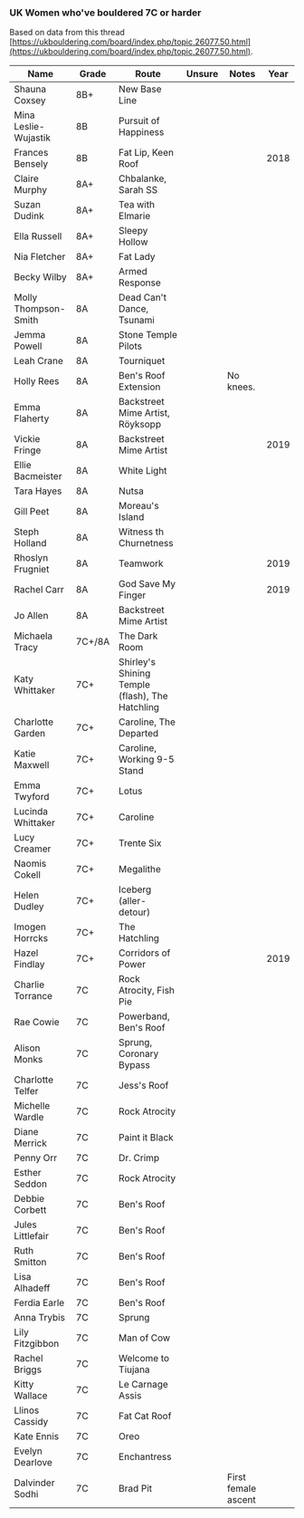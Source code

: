### UK Women who've bouldered 7C or harder

Based on data from this thread [https://ukbouldering.com/board/index.php/topic,26077.50.html](https://ukbouldering.com/board/index.php/topic,26077.50.html).

| Name | Grade | Route |Unsure|Notes|Year|
|------|-------|-------|------|-----|----|
|Shauna Coxsey|8B+|New Base Line||||
|Mina Leslie-Wujastik|8B|Pursuit of Happiness||||
|Frances Bensely|8B|Fat Lip, Keen Roof|||2018|
|Claire Murphy|8A+|Chbalanke, Sarah SS||||
|Suzan Dudink|8A+|Tea with Elmarie||||
|Ella Russell|8A+|Sleepy Hollow||||
|Nia Fletcher|8A+|Fat Lady||||
|Becky Wilby|8A+|Armed Response||||
|Molly Thompson-Smith|8A|Dead Can't Dance, Tsunami||||
|Jemma Powell|8A|Stone Temple Pilots||||
|Leah Crane|8A|Tourniquet||||
|Holly Rees|8A|Ben's Roof Extension||No knees.||
|Emma Flaherty|8A|Backstreet Mime Artist, Röyksopp||||
|Vickie Fringe|8A|Backstreet Mime Artist|||2019|
|Ellie Bacmeister|8A|White Light||||
|Tara Hayes|8A|Nutsa||||
|Gill Peet|8A|Moreau's Island||||
|Steph Holland|8A|Witness th Churnetness||||
|Rhoslyn Frugniet|8A|Teamwork|||2019|
|Rachel Carr|8A|God Save My Finger|||2019|
|Jo Allen|8A|Backstreet Mime Artist||||
|Michaela Tracy|7C+/8A|The Dark Room||||
|Katy Whittaker|7C+|Shirley's Shining Temple (flash), The Hatchling||||
|Charlotte Garden|7C+|Caroline, The Departed||||
|Katie Maxwell|7C+|Caroline, Working 9-5 Stand||||
|Emma Twyford|7C+|Lotus||||
|Lucinda Whittaker|7C+|Caroline||||
|Lucy Creamer|7C+|Trente Six||||
|Naomis Cokell|7C+|Megalithe||||
|Helen Dudley|7C+| Iceberg (aller-detour)||||
|Imogen Horrcks|7C+|The Hatchling||||
|Hazel Findlay|7C+|Corridors of Power|||2019|
|Charlie Torrance|7C|Rock Atrocity, Fish Pie||||
|Rae Cowie|7C|Powerband, Ben's Roof||||
|Alison Monks|7C|Sprung, Coronary Bypass||||
|Charlotte Telfer|7C|Jess's Roof ||||
|Michelle Wardle|7C|Rock Atrocity||||
|Diane Merrick|7C|Paint it Black||||
|Penny Orr|7C|Dr. Crimp||||
|Esther Seddon|7C|Rock Atrocity||||
|Debbie Corbett|7C|Ben's Roof||||
|Jules Littlefair|7C|Ben's Roof||||
|Ruth Smitton|7C|Ben's Roof||||
|Lisa Alhadeff|7C|Ben's Roof||||
|Ferdia Earle|7C|Ben's Roof||||
|Anna Trybis|7C|Sprung||||
|Lily Fitzgibbon|7C|Man of Cow||||
|Rachel Briggs|7C|Welcome to Tiujana||||
|Kitty Wallace|7C|Le Carnage Assis||||
|Llinos Cassidy|7C|Fat Cat Roof||||
|Kate Ennis|7C|Oreo||||
|Evelyn Dearlove|7C|Enchantress||||
|Dalvinder Sodhi|7C|Brad Pit||First female ascent||